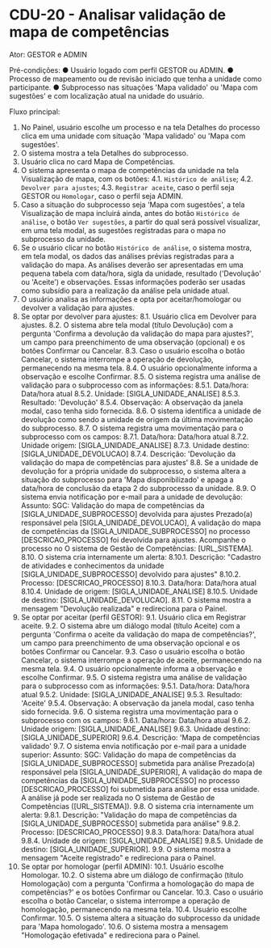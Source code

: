 # CDU-20 - Analisar validação de mapa de competências

Ator: GESTOR e ADMIN

Pré-condições:
● Usuário logado com perfil GESTOR ou ADMIN.
● Processo de mapeamento ou de revisão iniciado que tenha a unidade como participante.
● Subprocesso nas situações 'Mapa validado' ou 'Mapa com sugestões' e com localização atual na unidade do usuário.

Fluxo principal:

1. No Painel, usuário escolhe um processo e na tela Detalhes do processo clica em uma unidade com situação 'Mapa
   validado' ou 'Mapa com sugestões'.
2. O sistema mostra a tela Detalhes do subprocesso.
3. Usuário clica no card Mapa de Competências.
4. O sistema apresenta o mapa de competências da unidade na tela Visualização de mapa, com os botões:
   4.1. `Histórico de análise`;
   4.2. `Devolver para ajustes`;
   4.3. `Registrar aceite`, caso o perfil seja GESTOR ou `Homologar`, caso o perfil seja ADMIN.
5. Caso a situação do subprocesso seja 'Mapa com sugestões', a tela Visualização de mapa incluirá ainda, antes do botão
   `Histórico de análise`, o botão `Ver sugestões`, a partir do qual será possível visualizar, em uma tela modal, as
   sugestões registradas para o mapa no subprocesso da unidade.
6. Se o usuário clicar no botão `Histórico de análise`, o sistema mostra, em tela modal, os dados das análises prévias
   registradas para a validação do mapa. As análises deverão ser apresentadas em uma pequena tabela com data/hora, sigla
   da unidade, resultado ('Devolução' ou 'Aceite') e observações. Essas informações poderão ser usadas como subsídio
   para a realização da análise pela unidade atual.
7. O usuário analisa as informações e opta por aceitar/homologar ou devolver a validação para ajustes.
8. Se optar por devolver para ajustes:
   8.1. Usuário clica em Devolver para ajustes.
   8.2. O sistema abre tela modal (título Devolução) com a pergunta 'Confirma a devolução da validação do mapa para
   ajustes?', um campo para preenchimento de uma observação (opcional) e os botões Confirmar ou Cancelar.
   8.3. Caso o usuário escolha o botão Cancelar, o sistema interrompe a operação de devolução, permanecendo na mesma
   tela.
   8.4. O usuário opcionalmente informa a observação e escolhe Confirmar.
   8.5. O sistema registra uma análise de validação para o subprocesso com as informações:
   8.5.1. Data/hora: Data/hora atual
   8.5.2. Unidade: [SIGLA_UNIDADE_ANALISE]
   8.5.3. Resultado: 'Devolução'
   8.5.4. Observação: A observação da janela modal, caso tenha sido fornecida.
   8.6. O sistema identifica a unidade de devolução como sendo a unidade de origem da última movimentação do
   subprocesso.
   8.7. O sistema registra uma movimentação para o subprocesso com os campos:
   8.7.1. Data/hora: Data/hora atual
   8.7.2. Unidade origem: [SIGLA_UNIDADE_ANALISE]
   8.7.3. Unidade destino: [SIGLA_UNIDADE_DEVOLUCAO]
   8.7.4. Descrição: 'Devolução da validação do mapa de competências para ajustes'
   8.8. Se a unidade de devolução for a própria unidade do subprocesso, o sistema altera a situação do subprocesso
   para 'Mapa disponibilizado' e apaga a data/hora de conclusão da etapa 2 do subprocesso da unidade.
   8.9. O sistema envia notificação por e-mail para a unidade de devolução:
   Assunto: SGC: Validação do mapa de competências da [SIGLA_UNIDADE_SUBPROCESSO] devolvida para ajustes
   Prezado(a) responsável pela [SIGLA_UNIDADE_DEVOLUCAO],
   A validação do mapa de competências da [SIGLA_UNIDADE_SUBPROCESSO] no processo [DESCRICAO_PROCESSO] foi devolvida
   para ajustes.
   Acompanhe o processo no O sistema de Gestão de Competências: [URL_SISTEMA].
   8.10. O sistema cria internamente um alerta:
   8.10.1. Descrição: "Cadastro de atividades e conhecimentos da unidade [SIGLA_UNIDADE_SUBPROCESSO] devolvido para
   ajustes"
   8.10.2. Processo: [DESCRICAO_PROCESSO]
   8.10.3. Data/hora: Data/hora atual
   8.10.4. Unidade de origem: [SIGLA_UNIDADE_ANALISE]
   8.10.5. Unidade de destino: [SIGLA_UNIDADE_DEVOLUCAO].
   8.11. O sistema mostra a mensagem "Devolução realizada" e redireciona para o Painel.
9. Se optar por aceitar (perfil GESTOR):
   9.1. Usuário clica em Registrar aceite.
   9.2. O sistema abre um diálogo modal (título Aceite) com a pergunta 'Confirma o aceite da validação do mapa de
   competências?', um campo para preenchimento de uma observação opcional e os botões Confirmar ou Cancelar.
   9.3. Caso o usuário escolha o botão Cancelar, o sistema interrompe a operação de aceite, permanecendo na mesma tela.
   9.4. O usuário opcionalmente informa a observação e escolhe Confirmar.
   9.5. O sistema registra uma análise de validação para o subprocesso com as informações:
   9.5.1. Data/hora: Data/hora atual
   9.5.2. Unidade: [SIGLA_UNIDADE_ANALISE]
   9.5.3. Resultado: 'Aceite'
   9.5.4. Observação: A observação da janela modal, caso tenha sido fornecida.
   9.6. O sistema registra uma movimentação para o subprocesso com os campos:
   9.6.1. Data/hora: Data/hora atual
   9.6.2. Unidade origem: [SIGLA_UNIDADE_ANALISE]
   9.6.3. Unidade destino: [SIGLA_UNIDADE_SUPERIOR]
   9.6.4. Descrição: 'Mapa de competências validado'
   9.7. O sistema envia notificação por e-mail para a unidade superior:
   Assunto: SGC: Validação do mapa de competências da [SIGLA_UNIDADE_SUBPROCESSO] submetida para análise
   Prezado(a) responsável pela [SIGLA_UNIDADE_SUPERIOR],
   A validação do mapa de competências da [SIGLA_UNIDADE_SUBPROCESSO] no processo [DESCRICAO_PROCESSO] foi submetida
   para análise por essa unidade.
   A análise já pode ser realizada no O sistema de Gestão de Competências ([URL_SISTEMA]).
   9.8. O sistema cria internamente um alerta:
   9.8.1. Descrição: "Validação do mapa de competências da [SIGLA_UNIDADE_SUBPROCESSO] submetida para análise"
   9.8.2. Processo: [DESCRICAO_PROCESSO]
   9.8.3. Data/hora: Data/hora atual
   9.8.4. Unidade de origem: [SIGLA_UNIDADE_ANALISE]
   9.8.5. Unidade de destino: [SIGLA_UNIDADE_SUPERIOR].
   9.9. O sistema mostra a mensagem "Aceite registrado" e redireciona para o Painel.
10. Se optar por homologar (perfil ADMIN):
    10.1. Usuário escolhe Homologar.
    10.2. O sistema abre um diálogo de confirmação (título Homologação) com a pergunta 'Confirma a homologação do mapa
    de competências?' e os botões Confirmar ou Cancelar.
    10.3. Caso o usuário escolha o botão Cancelar, o sistema interrompe a operação de homologação, permanecendo na mesma
    tela.
    10.4. Usuário escolhe Confirmar.
    10.5. O sistema altera a situação do subprocesso da unidade para 'Mapa homologado'.
    10.6. O sistema mostra a mensagem "Homologação efetivada" e redireciona para o Painel.